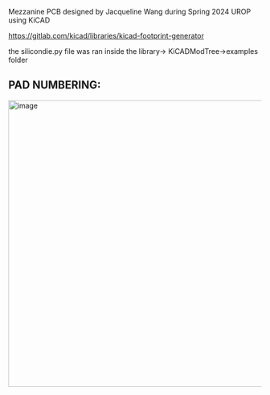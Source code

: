 Mezzanine PCB designed by Jacqueline Wang during Spring 2024 UROP using KiCAD

https://gitlab.com/kicad/libraries/kicad-footprint-generator

the silicondie.py file was ran inside the library-> KiCADModTree->examples folder

## PAD NUMBERING:
<img width="570" alt="image" src="https://github.com/morganblevins/scanning-photocurrent-microscope/assets/75329182/79d84950-5bc8-422f-8858-677257013ad2">
